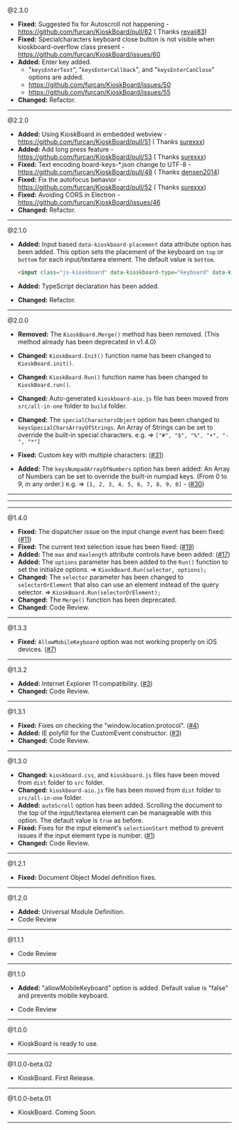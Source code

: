 @2.3.0

* **Fixed:** Suggested fix for Autoscroll not happening - https://github.com/furcan/KioskBoard/pull/62 (
  Thanks [revaij83](https://github.com/revaij83))
* **Fixed:** Specialcharacters keyboard close button is not visible when kioskboard-overflow class
  present - https://github.com/furcan/KioskBoard/issues/60
* **Added:** Enter key added.
    - "`keysEnterText`", "`keysEnterCallback`", and "`keysEnterCanClose`" options are added.
    - https://github.com/furcan/KioskBoard/issues/50
    - https://github.com/furcan/KioskBoard/issues/55
* **Changed:** Refactor.

-----

@2.2.0

* **Added:** Using KioskBoard in embedded webview - https://github.com/furcan/KioskBoard/pull/51 (
  Thanks [surexxx](https://github.com/surexxx))
* **Added:** Add long press feature - https://github.com/furcan/KioskBoard/pull/53 (
  Thanks [surexxx](https://github.com/surexxx))
* **Fixed:** Text encoding board-keys-*.json change to UTF-8 - https://github.com/furcan/KioskBoard/pull/48 (
  Thanks [densen2014](https://github.com/densen2014))
* **Fixed:** Fix the autofocus behavior - https://github.com/furcan/KioskBoard/pull/52 (
  Thanks [surexxx](https://github.com/surexxx))
* **Fixed:** Avoiding CORS in Electron - https://github.com/furcan/KioskBoard/issues/46
* **Changed:** Refactor.

-----

@2.1.0

* **Added:** Input based `data-kioskboard-placement` data attribute option has been added. This option sets the
  placement of the keyboard on `top` or `bottom` for each input/textarea element. The default value is `bottom`.

  ```html
  <input class="js-kioskboard" data-kioskboard-type="keyboard" data-kioskboard-placement="top" placeholder="Your Name" />
  ```
* **Added:** TypeScript declaration has been added.
* **Changed:** Refactor.

-----

@2.0.0

* **Removed:** The `KioskBoard.Merge()` method has been removed. (This method already has been deprecated in v1.4.0)

* **Changed:** `KioskBoard.Init()` function name has been changed to `KioskBoard.init()`.

* **Changed:** `KioskBoard.Run()` function name has been changed to `KioskBoard.run()`.

* **Changed:** Auto-generated `kioskboard-aio.js` file has been moved from `src/all-in-one` folder to `build` folder.

* **Changed:** The `specialCharactersObject` option has been changed to `keysSpecialCharsArrayOfStrings`. An Array of
  Strings can be set to override the built-in special characters. e.g. => `["#", "$", "%", "+", "-", "*"]`

* **Fixed:** Custom key with multiple characters: ([#31](https://github.com/furcan/KioskBoard/issues/31))

* **Added:** The `keysNumpadArrayOfNumbers` option has been added: An Array of Numbers can be set to override the
  built-in numpad keys. (From 0 to 9, in any order.)
  e.g. => `[1, 2, 3, 4, 5, 6, 7, 8, 9, 0]` - ([#30](https://github.com/furcan/KioskBoard/issues/30))

-----
-----
-----

@1.4.0

* **Fixed:** The dispatcher issue on the input change event has been
  fixed: ([#11](https://github.com/furcan/KioskBoard/issues/11))
* **Fixed:** The current text selection issue has been fixed: ([#19](https://github.com/furcan/KioskBoard/issues/19))
* **Added:** The `max` and `maxlength` attribute controls have been
  added: ([#17](https://github.com/furcan/KioskBoard/issues/17))
* **Added:** The `options` parameter has been added to the `Run()` function to set the initialize
  options. => `KioskBoard.Run(selector, options);`
* **Changed:** The `selector` parameter has been changed to `selectorOrElement` that also can use an element instead of
  the query selector. => `KioskBoard.Run(selectorOrElement);`
* **Changed:** The `Merge()` function has been deprecated.
* **Changed:** Code Review.

-----

@1.3.3

* **Fixed:** `AllowMobileKeyboard` option was not working properly on iOS
  devices. ([#7](https://github.com/furcan/KioskBoard/issues/7))

-----

@1.3.2

* **Added:** Internet Explorer 11 compatibility. ([#3](https://github.com/furcan/KioskBoard/issues/3))
* **Changed:** Code Review.

-----

@1.3.1

* **Fixed:** Fixes on checking the "window.location.protocol". ([#4](https://github.com/furcan/KioskBoard/issues/4))
* **Added:** IE polyfill for the CustomEvent constructor. ([#3](https://github.com/furcan/KioskBoard/issues/3))
* **Changed:** Code Review.

-----

@1.3.0

* **Changed:** `kioskboard.css`, and `kioskboard.js` files have been moved from `dist` folder to `src` folder.
* **Changed:** `kioskboard-aio.js` file has been moved from `dist` folder to `src/all-in-one` folder.
* **Added:** `autoScroll` option has been added. Scrolling the document to the top of the input/textarea element can be
  manageable with this option. The default value is `true` as before.
* **Fixed:** Fixes for the input element's `selectionStart` method to prevent issues if the input element type is
  number. ([#1](https://github.com/furcan/KioskBoard/issues/1))
* **Changed:** Code Review.

-----

@1.2.1

* **Fixed:** Document Object Model definition fixes.

-----

@1.2.0

* **Added:** Universal Module Definition.
* Code Review

-----

@1.1.1

* Code Review

-----

@1.1.0

* **Added:** "allowMobileKeyboard" option is added. Default value is "false" and prevents mobile keyboard.

* Code Review

-----

@1.0.0

* KioskBoard is ready to use.

-----

@1.0.0-beta.02

* KioskBoard. First Release.

-----

@1.0.0-beta.01

* KioskBoard. Coming Soon.

-----
